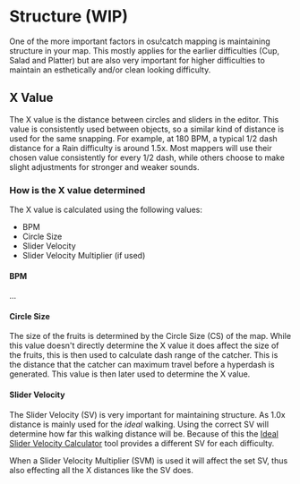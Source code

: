 # Structure (WIP)

One of the more important factors in osu!catch mapping is maintaining structure in your map. This mostly applies for the earlier difficulties (Cup, Salad and Platter) but are also very important for higher difficulties to maintain an esthetically and/or clean looking difficulty. 

## X Value

The X value is the distance between circles and sliders in the editor. This value is consistently used between objects, so a similar kind of distance is used for the same snapping. For example, at 180 BPM, a typical 1/2 dash distance for a Rain difficulty is around 1.5x. Most mappers will use their chosen value consistently for every 1/2 dash, while others choose to make slight adjustments for stronger and weaker sounds.

### How is the X value determined

The X value is calculated using the following values:

- BPM
- Circle Size
- Slider Velocity
- Slider Velocity Multiplier (if used)

#### BPM

...

#### Circle Size

The size of the fruits is determined by the Circle Size (CS) of the map. While this value doesn't directly determine the X value it does affect the size of the fruits, this is then used to calculate dash range of the catcher. This is the distance that the catcher can maximum travel before a hyperdash is generated. This value is then later used to determine the X value.

#### Slider Velocity

The Slider Velocity (SV) is very important for maintaining structure. As 1.0x distance is mainly used for the _ideal_ walking. Using the correct SV will determine how far this walking distance will be. Because of this the [Ideal Slider Velocity Calculator](../../tools) tool provides a different SV for each difficulty.

When a Slider Velocity Multiplier (SVM) is used it will affect the set SV, thus also effecting all the X distances like the SV does. 
